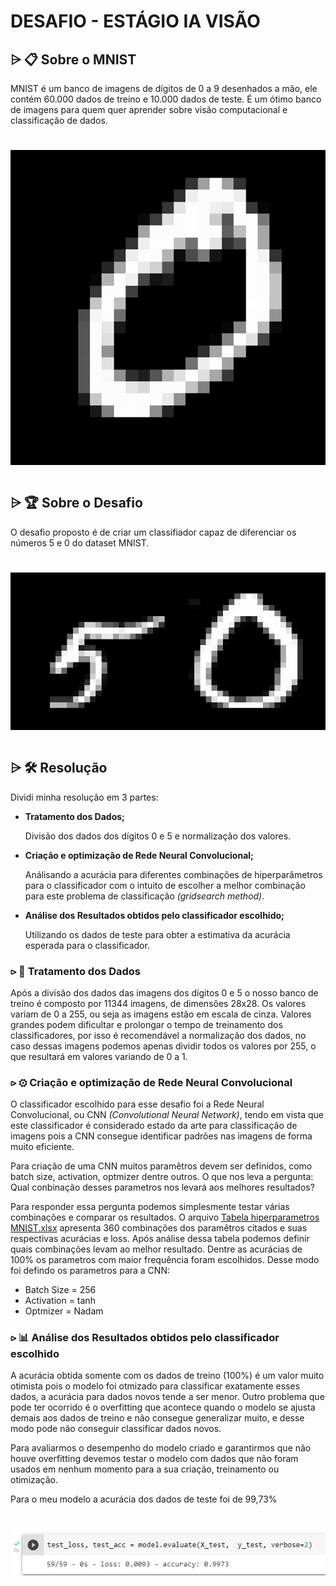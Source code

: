 # DESAFIO - ESTÁGIO IA VISÃO 

## ⩥ 📋 Sobre o MNIST

 MNIST é um banco de imagens de dígitos de 0 a 9 desenhados a mão, ele contém 60.000 dados de treino e 10.000 dados de teste. É um ótimo banco de imagens para quem quer aprender  sobre visão computacional e classificação de dados.

<h1 align='center'>
  <img src='GIF-MNIST-700x.gif'>
<h1/>


## ⩥ 🏆 Sobre o Desafio
   
O desafio proposto é de criar um classifiador capaz de diferenciar os números 5 e 0 do dataset MNIST.
  
<h1 align='center'>
  <img src='GIF-MNIST-05.gif'>
<h1/>

  
## ⩥ 🛠 Resolução
  
  Dividi minha resolução em 3 partes:
  
<ul>
  <li><p><b>Tratamento dos Dados;</b></p>
<p>Divisão dos dados dos dígitos 0 e 5 e normalização dos valores. </p></li>
  <li><p><b>Criação e optimização de Rede Neural Convolucional; </b></p></li>
<p>Análisando a acurácia para diferentes combinações de hiperparâmetros para o classificador com o intuito de escolher a melhor combinação para este problema de classificação <i>(gridsearch method)</i>. </p></li>
  <li><p><b>Análise dos Resultados obtidos pelo classificador escolhido; </b></p></li>
  <p>Utilizando os dados de teste para obter a estimativa da acurácia esperada para o classificador.</p>
</ul>
  
  
### ⪧ 🔧 **Tratamento dos Dados**
  
  Após a divisão dos dados das imagens dos dígitos 0 e 5 o nosso banco de treino é composto por 11344 imagens, de dimensões 28x28. Os valores variam de 0 a 255, ou seja as imagens estão em escala de cinza. Valores grandes podem dificultar e prolongar o tempo de treinamento dos classificadores, por isso é recomendável a normalização dos dados, no caso dessas imagens podemos apenas dividir todos os valores por 255, o que resultará em valores variando de 0 a 1. 
  
### ⪧ ⚙ **Criação e optimização de Rede Neural Convolucional**
  
  O classificador escolhido para esse desafio foi a Rede Neural Convolucional, ou CNN *(Convolutional Neural Network)*, tendo em vista que este classificador é considerado estado da arte para classificação de imagens pois a CNN consegue identificar padrões nas imagens de forma muito eficiente.
  
  Para criação de uma CNN muitos paramêtros devem ser definidos, como batch size, activation, optmizer dentre outros. O que nos leva a pergunta: Qual conbinação desses parametros nos levará aos melhores resultados?
 
  Para responder essa pergunta podemos simplesmente testar várias combinações e comparar os resultados. O arquivo [Tabela hiperparametros MNIST.xlsx](https://github.com/Tavrss/Cyberlabs/blob/main/Tabela%20hiperparametros%20MNIST.xlsx) apresenta 360 combinações dos paramêtros citados e suas respectivas acurácias e loss.
  Após análise dessa tabela podemos definir quais combinações levam ao melhor resultado. Dentre as acurácias de 100% os parametros com maior frequência foram escolhidos.
  Desse modo foi defindo os parametros para a CNN:
  - Batch Size = 256
  - Activation = tanh
  - Optmizer = Nadam
  
### ⪧ 📊 **Análise dos Resultados obtidos pelo classificador escolhido**
  
  A acurácia obtida somente com os dados de treino (100%) é um valor muito otimista pois o modelo foi otmizado para classificar exatamente esses dados, a acurácia para dados novos tende a ser menor. Outro problema que pode ter ocorrido é o overfitting que acontece quando o modelo se ajusta demais aos dados de treino e não consegue generalizar muito, e desse modo pode não conseguir classificar dados novos.
 
  Para avaliarmos o desempenho do modelo criado e garantirmos que não houve overfitting devemos testar o modelo com dados que não foram usados em nenhum momento para a sua criação, treinamento ou otimização. 
 
  Para o meu modelo a acurácia dos dados de teste foi de 99,73%
  
  <h1 align='center'>
  <img src='Resultados.png'>
<h1/>
  
